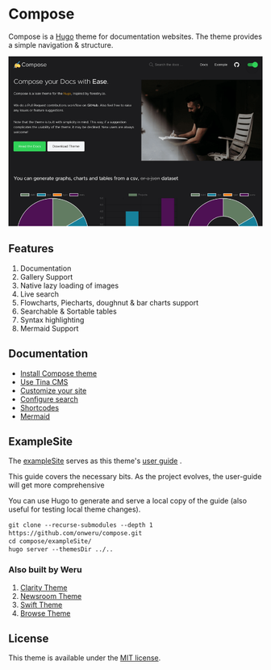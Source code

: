# Compose

Compose is a [Hugo](https://gohugo.io/) theme for documentation websites. The theme provides a simple navigation & structure.

![Hugo Compose Theme](https://raw.githubusercontent.com/onweru/compose/master/images/tn.png)

## Features

1. Documentation
2. Gallery Support
3. Native lazy loading of images
4. Live search
5. Flowcharts, Piecharts, doughnut & bar charts support
6. Searchable & Sortable tables
7. Syntax highlighting
8. Mermaid Support

## Documentation

- [Install Compose theme](https://composedocs.netlify.app/docs/compose/install-theme/)
- [Use Tina CMS](https://composedocs.netlify.app/docs/compose/use-tina-cms/)
- [Customize your site](https://composedocs.netlify.app/docs/compose/customize/)
- [Configure search](https://composedocs.netlify.app/docs/compose/search/)
- [Shortcodes](https://composedocs.netlify.app/docs/compose/shortcodes/)
- [Mermaid](https://composedocs.netlify.app/docs/compose/mermaid/)

## ExampleSite

The [exampleSite](https://github.com/onweru/compose/tree/master/exampleSite) serves as this theme's [user guide](https://composedocs.netlify.app/docs/compose/install-theme/) .

This guide covers the necessary bits. As the project evolves, the user-guide will get more comprehensive

You can use Hugo to generate and serve a local copy of the guide (also useful for testing local theme changes).

```
git clone --recurse-submodules --depth 1 https://github.com/onweru/compose.git
cd compose/exampleSite/
hugo server --themesDir ../..
```

### Also built by Weru

1. [Clarity Theme](https://github.com/chipzoller/hugo-clarity)
2. [Newsroom Theme](https://github.com/onweru/newsroom)
3. [Swift Theme](https://github.com/onweru/hugo-swift-theme)
4. [Browse Theme](https://github.com/onweru/browse)

## License

This theme is available under the [MIT license](https://github.com/onweru/compose/blob/master/LICENSE).

